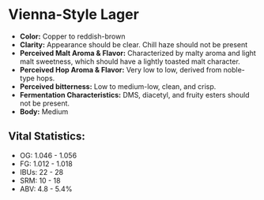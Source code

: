 # Vienna-Style Lager

- **Color:** Copper to reddish-brown
- **Clarity:** Appearance should be clear. Chill haze should not be present
- **Perceived Malt Aroma & Flavor:** Characterized by malty aroma and light malt sweetness, which should have a lightly toasted malt character.
- **Perceived Hop Aroma & Flavor:** Very low to low, derived from noble-type hops.
- **Perceived bitterness:** Low to medium-low, clean, and crisp.
- **Fermentation Characteristics:** DMS, diacetyl, and fruity esters should not be present.
- **Body:** Medium

## Vital Statistics:

- OG: 1.046 - 1.056
- FG: 1.012 - 1.018
- IBUs: 22 - 28
- SRM: 10 - 18
- ABV: 4.8 - 5.4%
